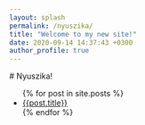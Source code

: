 ```yaml
---
layout: splash
permalink: /nyuszika/
title: "Welcome to my new site!"
date: 2020-09-14 14:37:43 +0300
author_profile: true
---
```

<!--default.html-->

<!DOCTYPE html>
<html lang="en">
<head>
    <meta charset="UTF-8">
    <title>{{page.title}}</title>
</head>
<body>
	# Nyuszika!
	
	
<ul>
    {% for post in site.posts %}
        <li><a href="{{ post.url | relative_url }}">{{post.title}}</a></li>
    {% endfor %}
</ul>
</body>
</html>